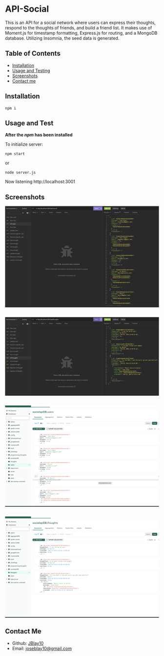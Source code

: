 # API-Social

This is an API for a social network where users can express their thoughts, respond to the thoughts of friends, and build a friend list. It makes use of Moment.js for timestamp formatting, Express.js for routing, and a MongoDB database. Utilizing Insomnia, the seed data is generated.

## Table of Contents

- [Installation](#installation)
- [Usage and Testing](#usage-and-test)
- [Screenshots](#screenshots)
- [Contact me](#contact-me)

## Installation

```
npm i
```

## Usage and Test

**After the _npm_ has been installed** 

To initialize server:
```
npm start
```
or 

```
node server.js
```

Now listening http://localhost:3001

## Screenshots

![InsomiaUsers](./img/allUsers.png)
##
![insomniaThouths](./img/allTots.png)
##
![DB users](./img/MongoDBusers.png)
##
![DB thoughts](./img/MongoDbTot.png)

## Contact Me
- Github: [JBlay10](https://github.com/JBlay10)
- Email: joseblay10@gmail.com


